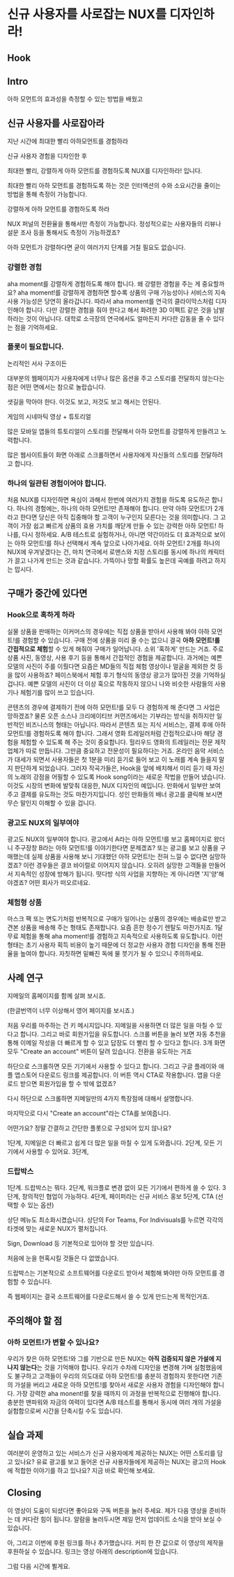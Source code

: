 # 신규 사용자를 사로잡는 NUX를 디자인하라!


## Hook


## Intro

아하 모먼트의 효과성을 측정할 수 있는 방법을 배웠고



## 신규 사용자를 사로잡아라
지난 시간에 최대한 빨리 아하모먼트를 경험하라

신규 사용자 경험을 디자인한 후


최대한 빨리, 강렬하게 아하 모먼트를 경험하도록 NUX를 디자인하라! 입니다.

최대한 빨리 아하 모먼트를 경험하도록 하는 것은 인터액션의 수와 소요시간을 줄이는 방법을 통해 측정이 가능합니다.


강렬하게 아하 모먼트를 경험하도록 하라

NUX 퍼널의 전환율을 통해서만 측정이 가능합니다.
정성적으로는 사용자들의 리뷰나 설문 조사 등을 통해서도 측정이 가능하겠죠?

아하 모먼트가 강렬하다면 굳이 여러가지 단계를 거칠 필요도 없습니다.

### 강렬한 경험
aha moment를 강렬하게 경험하도록 해야 합니다. 왜 강렬한 경험을 주는 게 중요할까요? aha moment!를 강렬하게 경험하면 할수록 상품의 구매 가능성이나 서비스의 지속 사용 가능성은 당연히 올라갑니다. 따라서 aha moment를 연극의 클라이막스처럼 디자인해야 합니다. 다만 강렬한 경험을 줘야 한다고 해서 화려한 3D 이펙트 같은 것을 남발하라는 것이 아닙니다. 대학로 소극장의 연극에서도 얼마든지 커다란 감동을 줄 수 있다는 점을 기억하세요. 



### 플롯이 필요합니다.

논리적인 서사 구조이든

대부분의 웹페이지가 사용자에게 너무나 많은 옵션을 주고 스토리를 전달하지 않는다는 점은 어떤 면에서는 참으로 놀랍습니다.

샛길을 막아야 한다.
이것도 보고, 저것도 보고 해서는 안된다.

게임의 시네마틱 영상 + 튜토리얼

많은 모바일 앱들의 튜토리얼이 스토리를 전달해서 아하 모먼트를 강렬하게 만들려고 노력합니다.

많은 웹사이트들이 화면 아래로 스크롤하면서 사용자에게 자신들의 스토리를 전달하려고 합니다.



### 하나의 일관된 경험이어야 합니다.
처음 NUX를 디자인하면 욕심이 과해서 한번에 여러가지 경험을 하도록 유도하곤 합니다. 하나의 경험에는, 하나의 아하 모먼트!만 존재해야 합니다. 만약 아하 모먼트!가 2개라고 한다면 당신은 아직 집중해야 할 고객이 누구인지 모른다는 것을 의미합니다. 그 고객이 가장 쉽고 빠르게 상품의 효용 가치를 깨닫게 만들 수 있는 강력한 아하 모먼트! 하나를, 다시 정하세요. A/B 테스트로 실험하거나, 아니면 약간이라도 더 효과적으로 보이는 아하 모먼트!를 하나 선택해서 계속 앞으로 나아가세요. 아하 모먼트! 2개를 하나의 NUX에 우겨넣겠다는 건, 마치 연극에서 로맨스와 치정 스토리를 동시에 하나의 캐릭터가 끌고 나가게 만드는 것과 같습니다. 가뜩이나 망할 확률도 높은데 곡예를 하려고 하지는 맙시다. 


## 구매가 중간에 있다면

### Hook으로 혹하게 하라
실물 상품을 판매하는 이커머스의 경우에는 직접 상품을 받아서 사용해 봐야 아하 모먼트!를 경험할 수 있습니다. 구매 전에 상품을 미리 줄 수는 없으니 결국 **아하 모먼트!를 간접적으로 체험**할 수 있게 해줘야 구매가 일어납니다. 소위 '혹하게' 만드는 거죠. 주로 상품 사진, 동영상, 사용 후기 등을 통해서 간접적인 경험을 제공합니다. 과거에는 예쁜 모델의 사진이 주를 이뤘다면 요즘은 MD들의 직접 체험 영상이나 얼굴을 제외한 컷 등을 많이 사용하죠? 페이스북에서 체험 후기 형식의 동영상 광고가 많아진 것을 기억하실 겁니다. 예쁜 모델의 사진이 더 이상 훅으로 작동하지 않으니 나와 비슷한 사람들의 사용기나 체험기를 많이 쓰고 있습니다.

콘텐츠의 경우에 결제하기 전에 아하 모먼트!를 모두 다 경험하게 해 준다면 그 사업은 망하겠죠? 물론 오픈 소스나 크리에이티브 커먼즈에서는 기부라는 방식을 취하지만 일반적인 비즈니스의 형태는 아닙니다. 따라서 콘텐츠 또는 지식 서비스는, 결제 후에 아하 모먼트!를 경험하도록 해야 합니다. 그래서 영화 트레일러처럼 간접적으로나마 해당 경험을 체험할 수 있도록 해 주는 것이 중요합니다. 헐리우드 영화의 트레일러는 전문 제작업체가 따로 만듭니다. 그만큼 중요하고 전문성이 필요하다는 거죠. 온라인 음악 서비스가 대세가 되면서 사용자들은 첫 1분을 미리 듣기로 들어 보고 이 노래를 계속 들을지 말지 판단하게 되었습니다. 그러자 작곡가들은, Hook을 앞에 배치해서 미리 듣기 때 자신의 노래의 강점을 어필할 수 있도록 Hook song이라는 새로운 작법을 만들어 냈습니다. 이것도 시장의 변화에 발맞춰 대응한, NUX 디자인의 예입니다. 만화에서 일부만 보여 주고 결제를 유도하는 것도 마찬가지입니다. 성인 만화들의 배너 광고를 클릭해 보시면 무슨 말인지 이해할 수 있을 겁니다.


### 광고도 NUX의 일부여야
광고도 NUX의 일부여야 합니다. 광고에서 A라는 아하 모먼트!를 보고 홈페이지로 왔더니 주구장창 B라는 아하 모먼트!를 이야기한다면 문제겠죠? 또는 광고를 보고 상품을 구매했는데 실제 상품을 사용해 보니 기대했던 아하 모먼트!는 전혀 느낄 수 없다면 실망하겠죠? 이런 경우들은 결코 바이럴로 이어지지 않습니다. 오히려 실망한 고객들을 만들어서 지속적인 성장에 방해가 됩니다. 떳다방 식의 사업을 지향하는 게 아니라면 '지'양'해야겠죠? 어떤 회사가 떠오르네요.


### 체험형 상품
마스크 팩 또는 면도기처럼 반복적으로 구매가 일어나는 상품의 경우에는 배송료만 받고 견본 상품을 배송해 주는 형태도 존재합니다. 요즘 흔한 정수기 렌탈도 마찬가지죠. 1달 무료 체험을 통해 aha moment!를 경험하고 지속적으로 사용하도록 유도합니다. 이런 형태는 초기 사용자 획득 비용이 높기 때문에 더 정교한 사용자 경험 디자인을 통해 전환율을 높여야 합니다. 자칫하면 밑빠진 독에 물 붓기가 될 수 있으니 주의하세요.


## 사례 연구
지메일의 홈페이지를 함께 살펴 보시죠.

(한글번역이 너무 이상해서 영어 페이지를 보시죠.)

처음 우리를 마주하는 건 키 메시지입니다. 지메일을 사용하면 더 많은 일을 마칠 수 있다고 합니다. 그리고 바로 회원가입을 유도합니다. 스크롤 버튼을 눌러 보면 자동 추천을 통해 이메일 작성을 더 빠르게 할 수 있고 답장도 더 빨리 할 수 있다고 합니다. 3개 화면 모두 "Create an account" 버튼이 달려 있습니다. 전환을 유도하는 거죠

하단으로 스크롤하면 모든 기기에서 사용할 수 있다고 합니다. 그리고 구글 플레이와 애플 앱스토어 다운로드 링크를 제공합니다. 이 버튼 역시 CTA로 작용합니다. 앱을 다운로드 받으면 회원가입을 할 수 밖에 없겠죠?

다시 하단으로 스크롤하면 지메일만의 4가지 특장점에 대해서 설명합니다.

마지막으로 다시 "Create an account"라는 CTA를 보여줍니다.

어떤가요? 정말 간결하고 간단한 플롯으로 구성되어 있지 않나요?

1단계, 지메일은 더 빠르고 쉽게 더 많은 일을 마칠 수 있게 도와줍니다.
2단계, 모든 기기에서 사용할 수 있어요.
3단계, 





### 드랍박스

1단계. 드랍박스는 뭐다.
2단계, 워크플로 변경 없이 모든 기기에서 편하게 쓸 수 있다.
3단계, 창의적인 협업이 가능하다.
4단계, 페이퍼라는 신규 서비스 홍보
5단계, CTA (선택할 수 있는 옵션)


상단 메뉴도 최소화시켰습니다. 상단의 For Teams, For Indivisuals를 누르면 각각의 타겟에 맞는 새로운 NUX가 펼처집니다.

Sign, Download 등 기본적으로 있어야 할 것만 있습니다.

처음에 눈을 현혹시킬 것들은 다 없앴습니다.


드랍박스는 기본적으로 소프트웨어를 다운로드 받아서 체험해 봐야만 아하 모먼트를 경험할 수 있습니다.

즉 웹페이지는 결국 소프트웨어를 다운로드해서 쓸 수 있게 만드는게 목적인거죠.



## 주의해야 할 점

### 아하 모먼트!가 변할 수 있나요?
우리가 찾은 아하 모먼트!와 그를 기반으로 만든 NUX는 **아직 검증되지 않은 가설에 지나지 않는다**는 것을 기억해야 합니다. 우리가 수차례 디자인을 변경해 가며 실험했음에도 불구하고 고객들이 우리의 의도대로 아하 모먼트!를 충분히 경험하지 못한다면 기존의 가설을 버리고 새로운 아하 모먼트!를 찾아서 새로운 사용자 경험을 디자인해야 합니다. 가장 강력한 aha monent!를 찾을 때까지 이 과정을 반복적으로 진행해야 합니다. 충분한 맨파워와 자금의 여력이 있다면 A/B 테스트를 통해서 동시에 여러 개의 가설을 실험함으로써 시간을 단축시킬 수도 있습니다.


## 실습 과제
여러분이 운영하고 있는 서비스가 신규 사용자에게 제공하는 NUX는 어떤 스토리를 담고 있나요? 유료 광고를 보고 들어온 신규 사용자들에게 제공하는 NUX는 광고의 Hook에 적합한 이야기를 하고 있나요? 지금 바로 확인해 보세요.

## Closing
이 영상이 도움이 되셨다면 좋아요와 구독 버튼을 눌러 주세요. 제가 다음 영상을 준비하는 데 커다란 힘이 됩니다. 알람을 눌러두시면 제일 먼저 업데이트 소식을 받아 보실 수 있습니다.

아, 그리고 이번에 후원 링크를 하나 추가했습니다. 커피 한 잔 값으로 이 영상의 제작을 후원하실 수 있습니다. 링크는 영상 아래의 description에 있습니다. 

그럼 다음 시간에 뵐게요.






